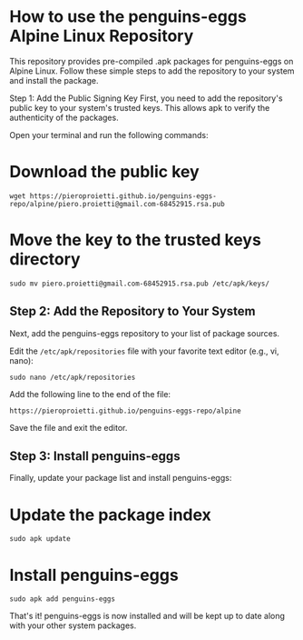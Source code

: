 # How to use the penguins-eggs Alpine Linux Repository
This repository provides pre-compiled .apk packages for penguins-eggs on Alpine Linux. Follow these simple steps to add the repository to your system and install the package.

Step 1: Add the Public Signing Key
First, you need to add the repository's public key to your system's trusted keys. This allows apk to verify the authenticity of the packages.

Open your terminal and run the following commands:

# Download the public key
```
wget https://pieroproietti.github.io/penguins-eggs-repo/alpine/piero.proietti@gmail.com-68452915.rsa.pub
```
# Move the key to the trusted keys directory
```
sudo mv piero.proietti@gmail.com-68452915.rsa.pub /etc/apk/keys/
```
## Step 2: Add the Repository to Your System
Next, add the penguins-eggs repository to your list of package sources.

Edit the `/etc/apk/repositories` file with your favorite text editor (e.g., vi, nano):
```
sudo nano /etc/apk/repositories
```

Add the following line to the end of the file:
```
https://pieroproietti.github.io/penguins-eggs-repo/alpine
```
Save the file and exit the editor.

## Step 3: Install penguins-eggs
Finally, update your package list and install penguins-eggs:

# Update the package index
```
sudo apk update
```
# Install penguins-eggs
```
sudo apk add penguins-eggs
```
That's it! penguins-eggs is now installed and will be kept up to date along with your other system packages.